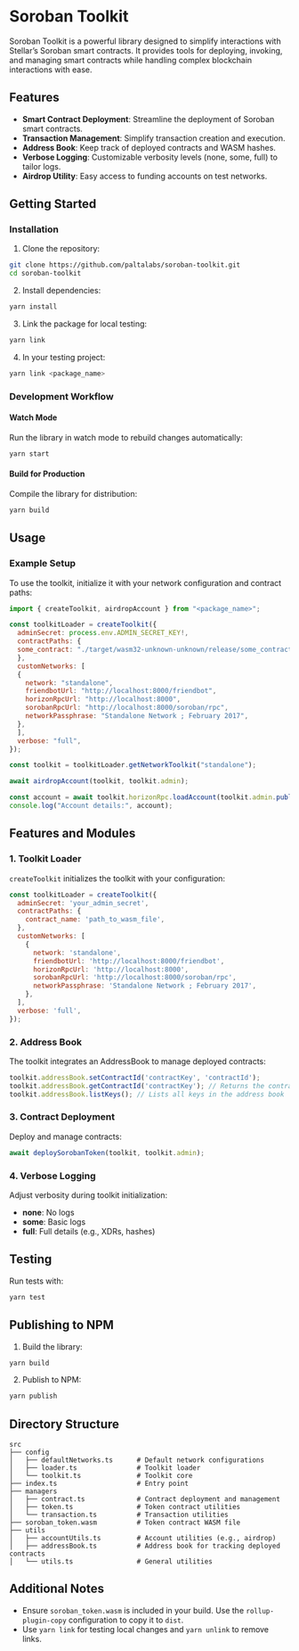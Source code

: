 # Soroban Toolkit

Soroban Toolkit is a powerful library designed to simplify interactions with Stellar’s Soroban smart contracts. It provides tools for deploying, invoking, and managing smart contracts while handling complex blockchain interactions with ease.

## Features

- **Smart Contract Deployment**: Streamline the deployment of Soroban smart contracts.
- **Transaction Management**: Simplify transaction creation and execution.
- **Address Book**: Keep track of deployed contracts and WASM hashes.
- **Verbose Logging**: Customizable verbosity levels (none, some, full) to tailor logs.
- **Airdrop Utility**: Easy access to funding accounts on test networks.

## Getting Started

### Installation

1. Clone the repository:

```sh
git clone https://github.com/paltalabs/soroban-toolkit.git
cd soroban-toolkit
```

2. Install dependencies:

```sh
yarn install
```

3. Link the package for local testing:

```sh
yarn link
```

4. In your testing project:

```sh
yarn link <package_name>
```

### Development Workflow

#### Watch Mode

Run the library in watch mode to rebuild changes automatically:

```sh
yarn start
```

#### Build for Production

Compile the library for distribution:

```sh
yarn build
```

## Usage

### Example Setup

To use the toolkit, initialize it with your network configuration and contract paths:

```javascript
import { createToolkit, airdropAccount } from "<package_name>";

const toolkitLoader = createToolkit({
  adminSecret: process.env.ADMIN_SECRET_KEY!,
  contractPaths: {
  some_contract: "./target/wasm32-unknown-unknown/release/some_contract.wasm"
  },
  customNetworks: [
  {
    network: "standalone",
    friendbotUrl: "http://localhost:8000/friendbot",
    horizonRpcUrl: "http://localhost:8000",
    sorobanRpcUrl: "http://localhost:8000/soroban/rpc",
    networkPassphrase: "Standalone Network ; February 2017",
  },
  ],
  verbose: "full",
});

const toolkit = toolkitLoader.getNetworkToolkit("standalone");

await airdropAccount(toolkit, toolkit.admin);

const account = await toolkit.horizonRpc.loadAccount(toolkit.admin.publicKey());
console.log("Account details:", account);
```

## Features and Modules

### 1. Toolkit Loader

`createToolkit` initializes the toolkit with your configuration:

```javascript
const toolkitLoader = createToolkit({
  adminSecret: 'your_admin_secret',
  contractPaths: {
    contract_name: 'path_to_wasm_file',
  },
  customNetworks: [
    {
      network: 'standalone',
      friendbotUrl: 'http://localhost:8000/friendbot',
      horizonRpcUrl: 'http://localhost:8000',
      sorobanRpcUrl: 'http://localhost:8000/soroban/rpc',
      networkPassphrase: 'Standalone Network ; February 2017',
    },
  ],
  verbose: 'full',
});
```

### 2. Address Book

The toolkit integrates an AddressBook to manage deployed contracts:

```javascript
toolkit.addressBook.setContractId('contractKey', 'contractId');
toolkit.addressBook.getContractId('contractKey'); // Returns the contract ID
toolkit.addressBook.listKeys(); // Lists all keys in the address book
```

### 3. Contract Deployment

Deploy and manage contracts:

```javascript
await deploySorobanToken(toolkit, toolkit.admin);
```

### 4. Verbose Logging

Adjust verbosity during toolkit initialization:

- **none**: No logs
- **some**: Basic logs
- **full**: Full details (e.g., XDRs, hashes)

## Testing

Run tests with:

```sh
yarn test
```

## Publishing to NPM

1. Build the library:

```sh
yarn build
```

2. Publish to NPM:

```sh
yarn publish
```

## Directory Structure

```
src
├── config
│   ├── defaultNetworks.ts      # Default network configurations
│   ├── loader.ts               # Toolkit loader
│   └── toolkit.ts              # Toolkit core
├── index.ts                    # Entry point
├── managers
│   ├── contract.ts             # Contract deployment and management
│   ├── token.ts                # Token contract utilities
│   └── transaction.ts          # Transaction utilities
├── soroban_token.wasm          # Token contract WASM file
├── utils
│   ├── accountUtils.ts         # Account utilities (e.g., airdrop)
│   ├── addressBook.ts          # Address book for tracking deployed contracts
│   └── utils.ts                # General utilities
```

## Additional Notes

- Ensure `soroban_token.wasm` is included in your build. Use the `rollup-plugin-copy` configuration to copy it to `dist`.
- Use `yarn link` for testing local changes and `yarn unlink` to remove links.
